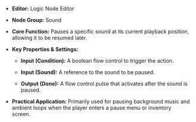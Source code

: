 - **Editor:** Logic Node Editor
    
- **Node Group:** Sound
    
- **Core Function:** Pauses a specific sound at its current playback position, allowing it to be resumed later.
    
- **Key Properties & Settings:**
    
    - **Input (Condition):** A boolean flow control to trigger the action.
        
    - **Input (Sound):** A reference to the sound to be paused.
        
    - **Output (Done):** A flow control pulse that activates after the sound is paused.
        
- **Practical Application:** Primarily used for pausing background music and ambient loops when the player enters a pause menu or inventory screen.